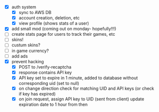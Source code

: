 - [X] auth system
    - [X] sync to AWS DB
    - [X] account creation, deletion, etc
    - [X] view profile (shows stats of a user)
- [X] add small mod (coming out on monday- hopefully!!!)
- [ ] create stats page for users to track their games, etc
- [ ] skins!
- [ ] custum skins?
- [ ] in game currency?
- [ ] add ads
- [X] prevent hacking
    - [X] POST to /verify-recaptcha
    - [X] response contains API key
    - [X] API key set to expire in 1 minute, added to database without corresponding uid (set to null)
    - [X] on change direction check for matching UID and API keys (or check if key has expired)
    - [X] on join request, assign API key to UID (sent from client) update expiration date to 1 hour from then